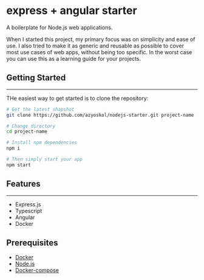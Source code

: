 # express + angular starter

A boilerplate for Node.js web applications.

When I started this project, my primary focus was on simplicity and ease of use. I also tried to make it as generic and reusable as possible to cover most use cases of web apps, without being too specific. In the worst case you can use this as a learning guide for your projects.

## Getting Started
---

THe easiest way to get started is to clone the repository:

```bash
# Get the latest shapshot
git clone https://github.com/azyoskol/nodejs-starter.git project-name

# Change directory
cd project-name

# Install npm dependencies
npm i

# Then simply start your app
npm start
```

## Features
---

- Express.js
- Typescript
- Angular
- Docker

Prerequisites
-------------

- [Docker](https://docs.docker.com/install/)
- [Node.js](http://nodejs.org)
- [Docker-compose](https://docs.docker.com/compose/install/)